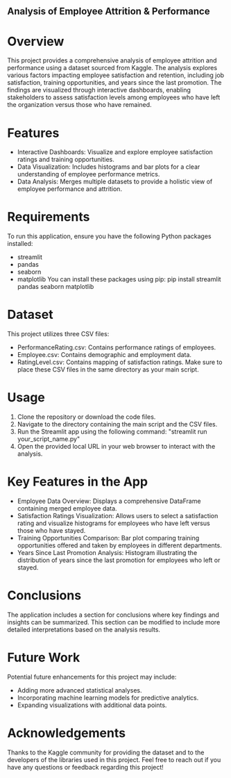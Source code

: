 ## Analysis of Employee Attrition & Performance
# Overview
This project provides a comprehensive analysis of employee attrition and performance using a dataset sourced from Kaggle. The analysis explores various factors impacting employee satisfaction and retention, including job satisfaction, training opportunities, and years since the last promotion. The findings are visualized through interactive dashboards, enabling stakeholders to assess satisfaction levels among employees who have left the organization versus those who have remained.

# Features
- Interactive Dashboards: Visualize and explore employee satisfaction ratings and training opportunities.
- Data Visualization: Includes histograms and bar plots for a clear understanding of employee performance metrics.
- Data Analysis: Merges multiple datasets to provide a holistic view of employee performance and attrition.

# Requirements
To run this application, ensure you have the following Python packages installed:
- streamlit
- pandas
- seaborn
- matplotlib
You can install these packages using pip:
pip install streamlit pandas seaborn matplotlib

# Dataset
This project utilizes three CSV files:
- PerformanceRating.csv: Contains performance ratings of employees.
- Employee.csv: Contains demographic and employment data.
- RatingLevel.csv: Contains mapping of satisfaction ratings.
Make sure to place these CSV files in the same directory as your main script.

# Usage
1. Clone the repository or download the code files.
2. Navigate to the directory containing the main script and the CSV files.
3. Run the Streamlit app using the following command: "streamlit run your_script_name.py"
4. Open the provided local URL in your web browser to interact with the analysis.

# Key Features in the App
- Employee Data Overview: Displays a comprehensive DataFrame containing merged employee data.
- Satisfaction Ratings Visualization: Allows users to select a satisfaction rating and visualize histograms for employees who have left versus those who have stayed.
- Training Opportunities Comparison: Bar plot comparing training opportunities offered and taken by employees in different departments.
- Years Since Last Promotion Analysis: Histogram illustrating the distribution of years since the last promotion for employees who left or stayed.

# Conclusions
The application includes a section for conclusions where key findings and insights can be summarized. This section can be modified to include more detailed interpretations based on the analysis results.

# Future Work
Potential future enhancements for this project may include:
- Adding more advanced statistical analyses.
- Incorporating machine learning models for predictive analytics.
- Expanding visualizations with additional data points.

# Acknowledgements
Thanks to the Kaggle community for providing the dataset and to the developers of the libraries used in this project.
Feel free to reach out if you have any questions or feedback regarding this project!
